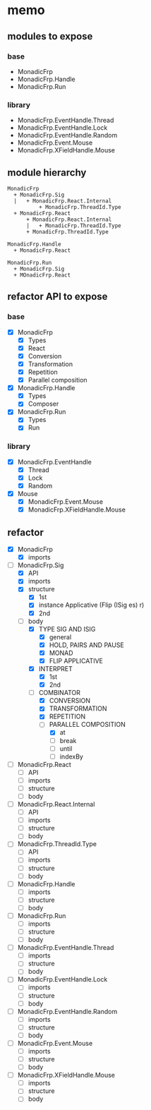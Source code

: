memo
====

modules to expose
-----------------

### base

* MonadicFrp
* MonadicFrp.Handle
* MonadicFrp.Run

### library

* MonadicFrp.EventHandle.Thread
* MonadicFrp.EventHandle.Lock
* MonadicFrp.EventHandle.Random
* MonadicFrp.Event.Mouse
* MonadicFrp.XFieldHandle.Mouse

module hierarchy
----------------

```
MonadicFrp
  + MonadicFrp.Sig
  |   + MonadicFrp.React.Internal
          + MonadicFrp.ThreadId.Type
  + MonadicFrp.React
      + MonadicFrp.React.Internal
      |   + MonadicFrp.ThreadId.Type
      + MonadicFrp.ThreadId.Type
```

```
MonadicFrp.Handle
  + MonadicFrp.React
```

```
MonadicFrp.Run
  + MonadicFrp.Sig
  + MOnadicFrp.React
```

refactor API to expose
----------------------

### base

* [x] MonadicFrp
	+ [x] Types
	+ [x] React
	+ [x] Conversion
	+ [x] Transformation
	+ [x] Repetition
	+ [x] Parallel composition
* [x] MonadicFrp.Handle
	+ [x] Types
	+ [x] Composer
* [x] MonadicFrp.Run
	+ [x] Types
	+ [x] Run

### library

* [x] MonadicFrp.EventHandle
	+ [x] Thread
	+ [x] Lock
	+ [x] Random
* [x] Mouse
	+ [x] MonadicFrp.Event.Mouse
	+ [x] MonadicFrp.XFieldHandle.Mouse

refactor
--------

* [x] MonadicFrp
	+ [x] imports
* [ ] MonadicFrp.Sig
	+ [x] API
	+ [x] imports
	+ [x] structure
		- [x] 1st
		- [x] instance Applicative (Flip (ISig es) r)
		- [x] 2nd
	+ [ ] body
		- [x] TYPE SIG AND ISIG
			* [x] general
			* [x] HOLD, PAIRS AND PAUSE
			* [x] MONAD
			* [x] FLIP APPLICATIVE
		- [x] INTERPRET
			* [x] 1st
			* [x] 2nd
		- [ ] COMBINATOR
			* [x] CONVERSION
			* [x] TRANSFORMATION
			* [x] REPETITION
			* [ ] PARALLEL COMPOSITION
				+ [x] at
				+ [ ] break
				+ [ ] until
				+ [ ] indexBy
* [ ] MonadicFrp.React
	+ [ ] API
	+ [ ] imports
	+ [ ] structure
	+ [ ] body
* [ ] MonadicFrp.React.Internal
	+ [ ] API
	+ [ ] imports
	+ [ ] structure
	+ [ ] body
* [ ] MonadicFrp.ThreadId.Type
	+ [ ] API
	+ [ ] imports
	+ [ ] structure
	+ [ ] body
* [ ] MonadicFrp.Handle
	+ [ ] imports
	+ [ ] structure
	+ [ ] body
* [ ] MonadicFrp.Run
	+ [ ] imports
	+ [ ] structure
	+ [ ] body
* [ ] MonadicFrp.EventHandle.Thread
	+ [ ] imports
	+ [ ] structure
	+ [ ] body
* [ ] MonadicFrp.EventHandle.Lock
	+ [ ] imports
	+ [ ] structure
	+ [ ] body
* [ ] MonadicFrp.EventHandle.Random
	+ [ ] imports
	+ [ ] structure
	+ [ ] body
* [ ] MonadicFrp.Event.Mouse
	+ [ ] imports
	+ [ ] structure
	+ [ ] body
* [ ] MonadicFrp.XFieldHandle.Mouse
	+ [ ] imports
	+ [ ] structure
	+ [ ] body
